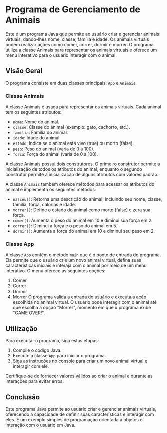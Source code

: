 # Programa de Gerenciamento de Animais
Este é um programa Java que permite ao usuário criar e gerenciar animais virtuais, dando-lhes nome, classe, família e idade. Os animais virtuais podem realizar ações como comer, correr, dormir e morrer. O programa utiliza a classe Animais para representar os animais virtuais e oferece um menu interativo para o usuário interagir com o animal.

## Visão Geral
O programa consiste em duas classes principais: `App` e `Animais`.

### Classe Animais
A classe Animais é usada para representar os animais virtuais. Cada animal tem os seguintes atributos:

* `nome`: Nome do animal.
* `classe`: Classe do animal (exemplo: gato, cachorro, etc.).
* `familia`: Família do animal.
* `idade`: Idade do animal.
* `estado`: Indica se o animal está vivo (true) ou morto (false).
* `peso`: Peso do animal (varia de 0 a 100).
* `forca`: Força do animal (varia de 0 a 100).

A classe Animais possui dois construtores. O primeiro construtor permite a inicialização de todos os atributos do animal, enquanto o segundo construtor permite a inicialização de alguns atributos com valores padrão.

A classe `Animais` também oferece métodos para acessar os atributos do animal e implementa os seguintes métodos:

* `nasceu()`: Retorna uma descrição do animal, incluindo seu nome, classe, família, força, calorias e idade.
* `morrer()`: Define o estado do animal como morto (false) e zera sua força.
* `comer()`: Aumenta o peso do animal em 10 e diminui sua força em 2.
* `correr()`: Diminui a força e o peso do animal em 5.
* `dormir()`: Aumenta a força do animal em 10 e diminui seu peso em 2.

### Classe App

A classe `App` contém o método `main` que é o ponto de entrada do programa. Ela permite que o usuário crie um novo animal virtual, defina suas características iniciais e interaja com o animal por meio de um menu interativo. O menu oferece as seguintes opções:

1. Comer
2. Correr
3. Dormir
4. Morrer
O programa valida a entrada do usuário e executa a ação escolhida no animal virtual. O usuário pode interagir com o animal até que escolha a opção "Morrer", momento em que o programa exibe "GAME OVER!".

## Utilização
Para executar o programa, siga estas etapas:

1. Compile o código Java.
2. Execute a classe `App` para iniciar o programa.
3. Siga as instruções no console para criar um novo animal virtual e interagir com ele. 

Certifique-se de fornecer valores válidos ao criar o animal e durante as interações para evitar erros.

## Conclusão

Este programa Java permite ao usuário criar e gerenciar animais virtuais, oferecendo a capacidade de definir suas características e interagir com eles. É um exemplo simples de programação orientada a objetos e interação com o usuário em Java.
